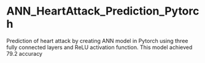 # ANN_HeartAttack_Prediction_Pytorch
Prediction of heart attack by creating ANN model in Pytorch using three fully connected layers and ReLU activation function. This model achieved 79.2 accuracy

